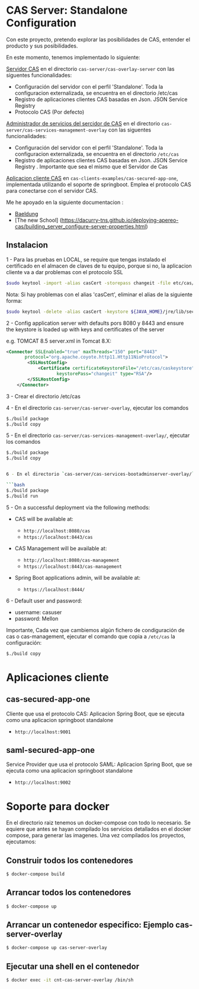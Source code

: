 # CAS Server: Standalone Configuration

Con este proyecto, pretendo explorar las posibilidades de CAS, entender el producto y sus posibilidades.

En este momento, tenemos implementado lo siguiente:

[Servidor CAS](cas-server/cas-server-overlay/README.md) en el directorio `cas-server/cas-overlay-server` con las siguentes funcionalidades:

- Configuración del servidor con el perfil 'Standalone'. Toda la configuracion externalizada, se encuentra en el directorio /etc/cas
- Registro de aplicaciones clientes CAS basadas en Json. JSON Service Registry
- Protocolo CAS (Por defecto)

[Administrador de servicios del sercidor de CAS](cas-server/cas-services-management-overlay/README.md) en el directorio `cas-server/cas-services-management-overlay` con las siguentes funcionalidades:

- Configuración del servidor con el perfil 'Standalone'. Toda la configuracion externalizada, se encuentra en el directorio `/etc/cas`
- Registro de aplicaciones clientes CAS basadas en Json. JSON Service Registry . Importante que sea el mismo que el Servidor de Cas

[Aplicacion cliente CAS](cas-clients-examples/README.md) en `cas-clients-examples/cas-secured-app-one`, implementada utilizando el soporte de springboot. Emplea el protocolo CAS para conectarse con el servidor CAS.

Me he apoyado en la siguiente documentacion :
* [Baeldung](http://www.baeldung.com/spring-security-cas-sso)
* [The new School] (https://dacurry-tns.github.io/deploying-apereo-cas/building_server_configure-server-properties.html)


## Instalacion

1 - Para las pruebas en LOCAL, se require que tengas instalado el certificado en el almacen de claves de tu equipo, porque si no, la aplicacion cliente va a dar problemas con el protocolo SSL

```bash
$sudo keytool -import -alias casCert -storepass changeit -file etc/cas/cas.crt -keystore ${JAVA_HOME}/jre/lib/security/cacerts
```

Nota: Si hay problemas con el alias 'casCert', eliminar el alias de la siguiente forma:

```bash
$sudo keytool -delete -alias casCert -keystore ${JAVA_HOME}/jre/lib/security/cacerts -storepass changeit
```

2 - Config application server with defaults pors 8080 y 8443 and ensure the keystore is loaded up with keys and certificates of the server

e.g. TOMCAT 8.5 server.xml in Tomcat 8.X:

```xml
<Connector SSLEnabled="true" maxThreads="150" port="8443"
       protocol="org.apache.coyote.http11.Http11NioProtocol">
        <SSLHostConfig>
            <Certificate certificateKeystoreFile="/etc/cas/caskeystore"
                   keystorePass="changeit" type="RSA"/>
        </SSLHostConfig>
    </Connector>
```

3 - Crear el directorio /etc/cas

4 - En el directorio `cas-server/cas-server-overlay`, ejecutar los comandos

```bash
$./build package
$./build copy
```

5 - En el directorio `cas-server/cas-services-management-overlay/`, ejecutar los comandos

```bash
$./build package
$./build copy


6 - En el directorio `cas-server/cas-services-bootadminserver-overlay/`, ejecutar los comandos

```bash
$./build package
$./build run
```

5 - On a successful deployment via the following methods:

- CAS will be available at:

  - `http://localhost:8080/cas`
  - `https://localhost:8443/cas`

- CAS Management will be available at:

  - `http://localhost:8080/cas-management`
  - `https://localhost:8443/cas-management`

- Spring Boot applications admin, will be available at:

  - `https://localhost:8444/`

6 - Default user and password:

 - username: casuser
 - password: Mellon

Importante, Cada vez que cambiemos algún fichero de condiguración de cas o cas-management, ejecutar el comando que copia a `/etc/cas` la configuración:

```bash
$./build copy
```
# Aplicaciones cliente

## cas-secured-app-one

Cliente que usa el protocolo CAS: Aplicacion Spring Boot, que se ejecuta como una aplicacion springboot standalone

- `http://localhost:9001`

## saml-secured-app-one

Service Provider que usa el protocolo SAML: Aplicacion Spring Boot, que se ejecuta como una aplicacion springboot standalone


- `http://localhost:9002`

# Soporte para docker

En el directorio raiz tenemos un docker-compose con todo lo necesario. Se equiere que antes se hayan compilado los servicios detallados en el docker compose,
para generar las imagenes. Una vez compilados los proyectos, ejecutamos:

## Construir todos los contenedores

```bash
$ docker-compose build
```

## Arrancar todos los contenedores

```bash
$ docker-compose up
```


## Arrancar un contenedor especifico: Ejemplo cas-server-overlay

```bash
$ docker-compose up cas-server-overlay
```


## Ejecutar una shell en el contenedor

```bash
$ docker exec -it cnt-cas-server-overlay /bin/sh
```


